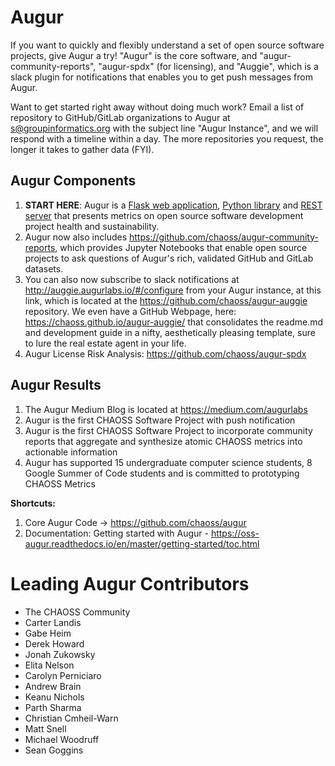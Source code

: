 # Augur

If you want to quickly and flexibly understand a set of open source software projects, give Augur a try! "Augur" is the core software, and "augur-community-reports", "augur-spdx" (for licensing), and "Auggie", which is a slack plugin for notifications that enables you to get push messages from Augur.

Want to get started right away without doing much work? Email a list of repository to GitHub/GitLab organizations to Augur at s@groupinformatics.org with the subject line "Augur Instance", and we will respond with a timeline within a day. The more repositories you request, the longer it takes to gather data (FYI). 

## Augur Components
1. **START HERE**: Augur is a [Flask web application](http://augur.osshealth.io), [Python library](https://oss-augur.readthedocs.io/en/dev/library-documentation/python.html) and [REST server](http://augur.osshealth.io/static/api_docs/) that presents metrics on open source software development project health and sustainability.
2. Augur now also includes https://github.com/chaoss/augur-community-reports, which provides Jupyter Notebooks that enable open source projects to ask questions of Augur's rich, validated GitHub and GitLab datasets. 
3. You can also now subscribe to slack notifications at http://auggie.augurlabs.io/#/configure from your Augur instance, at this link, which is located at the https://github.com/chaoss/augur-auggie repository. We even have a GitHub Webpage, here: https://chaoss.github.io/augur-auggie/ that consolidates the readme.md and development guide in a nifty, aesthetically pleasing template, sure to lure the real estate agent in your life. 
4. Augur License Risk Analysis: https://github.com/chaoss/augur-spdx

## Augur Results
1. The Augur Medium Blog is located at https://medium.com/augurlabs
2. Augur is the first CHAOSS Software Project with push notification
3. Augur is the first CHAOSS Software Project to incorporate community reports that aggregate and synthesize atomic CHAOSS metrics into actionable information
4. Augur has supported 15 undergraduate computer science students, 8 Google Summer of Code students and is committed to prototyping CHAOSS Metrics

**Shortcuts:**
1. Core Augur Code → https://github.com/chaoss/augur
2. Documentation: Getting started with Augur - https://oss-augur.readthedocs.io/en/master/getting-started/toc.html


# Leading Augur Contributors
 - The CHAOSS Community
 - Carter Landis
 - Gabe Heim
 - Derek Howard
 - Jonah Zukowsky
 - Elita Nelson
 - Carolyn Perniciaro
 - Andrew Brain
 - Keanu Nichols
 - Parth Sharma
 - Christian Cmheil-Warn
 - Matt Snell
 - Michael Woodruff
 - Sean Goggins
